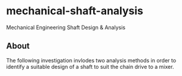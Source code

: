 # mechanical-shaft-analysis
Mechanical Engineering Shaft Design &amp; Analysis

## About
The following investigation invlodes two analysis methods in order to identify a suitable design of a shaft to suit the chain drive to a mixer. 
